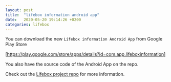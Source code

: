 ```yaml
---
layout: post
title:  "lifebox information android app"
date:   2020-05-20 19:14:26 +0200
categories: lifebox
---
```

You can download the new `Lifebox information Android App` from Google Play Store

[https://play.google.com/store/apps/details?id=com.app.lifeboxinformation]

You also have the source code of the Android App on the repo.

Check out the [Lifebox project repo](https://github.com/ferrithemaker/lifebox) for more information.

